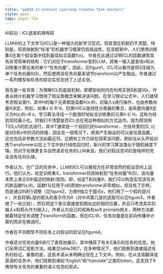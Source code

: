 ```yaml
---
title: "pp010.In-Context Learning Creates Task Vectors"
style: post
tags: paper llm 
---
```


AI前沿｜ICL底层机理再探

LLM中的上下文学习(ICL)是一种强大的新学习范式。但其潜在机制仍不清楚。特别是，将其映射到“标准”的机器学习框架仍具挑战性，在该框架中，人们使用训练集S在某个假设类中找到最佳拟合函数f(x)。 作者在此通过证明ICL的函数通常具有非常简单的结构：它们对应于transformer型的LLM，其唯一输入是查询x和从训练集计算出来的单个“任务向量”。因此，见figure1，ICL可以看作是将S压缩为单个任务向量θ(S)，然后使用该任务向量来调节transform以产生输出。作者通过一系列模型和任务的综合实验支持了上述主张。

首先是一些背景：为理解ICL的底层机制，即模型如何内在利用实例S和提问x，作者从统计机器学习借用了假设类概念来解决该问题。在学习理论公式中，人们通常考虑假设类H，其中H的每个元素都是函数h(x;θ)，对输入x进行操作，也由参数向量θ决定。例如，如果x ∈ R^d，则类H可以是线性分类器的集合，由系数向量θ定义为h(x;θ)=θ·x。学习算法寻找一个能很好地拟合训练集的元素h ∈ H。这称为经验风险最小化。但我们不清楚是否ICL也在用这种相似的方式运作，因为预测用T([S,x])的形式进行，其中T通常是一个自回归的transformer，方括号里的[S, x]是对S和x中的词的拼接，因此在一般情况下，用来产生输出的可以是任意函数，这也包括非参数方法如最近邻。近期有工作已经在探索该问题，例如当从头开始训练Transformer以在上下文中执行线性回归时，新兴的学习算法类似于随机梯度下降。但对于处理更复杂自然语言任务的LLM来说，我们对假设空间的是啥样的完全没有任何头绪。

作者认为，在广泛的任务中，LLM的ICL可以被视为在非常自然的假设空间上运行。他们认为，给定训练集S，transformer将其映射到“任务向量”θ(S)，该向量本质上表示S中描述的映射/规则。即，给定T和向量θ，我们可以构造实现该任务的新函数f(x;θ)。函数f与应用于x的原始transformer非常相似，但没有了示例，而是通过θ进行调整（见figure2，为使θ独立于提问x，他们用了一个假的提问x'，并且将第L层的箭头的表示作为θ（对中间第几层的选取可以见figure3，作者做了一些比较），然后把这个表示直接放到图右边的相同位置，并且只考虑真实的输入x和箭头作为输入）。作者认为自己的视角和soft prompts相关，两种方法都朝着特定任务调整了transform的函数。但在ICL中，任务向量是在前向传播中计算的而非在微调时。

作者在不同模型不同任务上对假设的验证见figure4。

作者还对任务向量θ进行了直观地展示，其中捕获了有关S演示的任务的信息。他们采用词汇投影方法。结果见table3和7，在多种情况下，他们观察到直接描述任务的标记。重要的是，这些术语从未明确出现在上下文中。例如，在从法语翻译成英语的任务中，他们观察到诸如“English”和“translate”之类的token。这支持了θ携带有关任务的重要的语义信息的观点。
